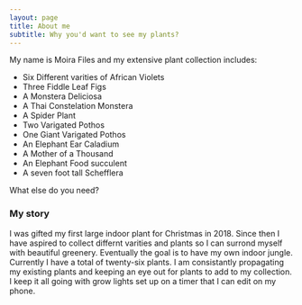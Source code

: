 ```yaml
---
layout: page
title: About me
subtitle: Why you'd want to see my plants?
---
```


My name is Moira Files and my extensive plant collection includes:

- Six Different varities of African Violets
- Three Fiddle Leaf Figs
- A Monstera Deliciosa
- A Thai Constelation Monstera
- A Spider Plant
- Two Varigated Pothos
- One Giant Varigated Pothos
- An Elephant Ear Caladium
- A Mother of a Thousand
- An Elephant Food succulent
- A seven foot tall Schefflera

What else do you need?

### My story

I was gifted my first large indoor plant for Christmas in 2018. Since then I have aspired to collect differnt varities and plants so I can surrond myself with beautiful greenery. Eventually the goal is to have my own indoor jungle. Currently I have a total of twenty-six plants. I am consistantly propagating my existing plants and keeping an eye out for plants to add to my collection. I keep it all going with grow lights set up on a timer that I can edit on my phone. 
